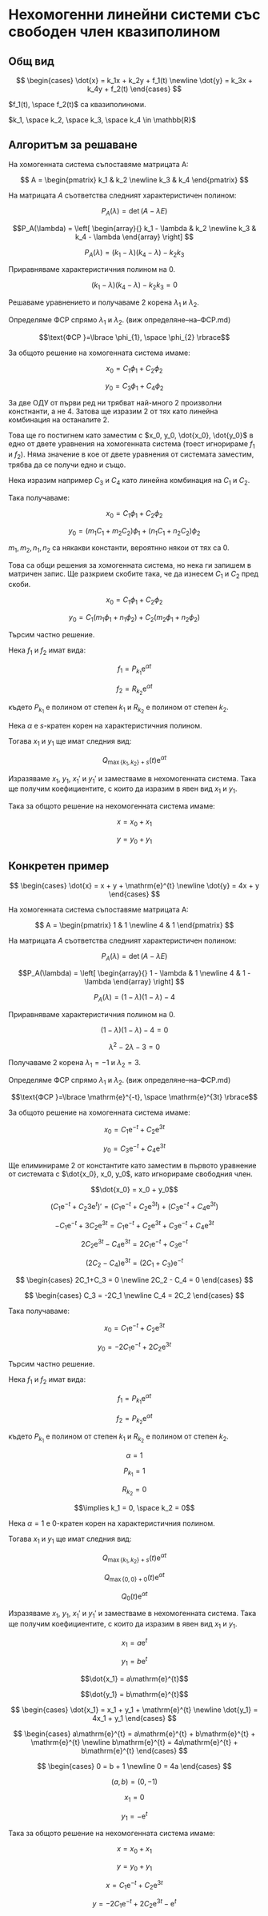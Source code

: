 # Нехомогенни линейни системи със свободен член квазиполином

## Общ вид

$$
\begin{cases}
\dot{x} = k_1x + k_2y + f_1(t) \newline
\dot{y} = k_3x + k_4y + f_2(t)
\end{cases}
$$

$f_1(t), \space f_2(t)$ са квазиполиноми.

$k_1, \space k_2, \space k_3, \space k_4 \in \mathbb{R}$

## Алгоритъм за решаване

На хомогенната система съпоставяме матрицата A:

$$
A = 
\begin{pmatrix}
k_1 & k_2 \newline
k_3 & k_4
\end{pmatrix}
$$

На матрицата $A$ съответства следният характеристичен полином:

$$P_A(\lambda) = \det(A - \lambda E)$$

$$P_A(\lambda) =
\left[
    \begin{array}{}
        k_1 - \lambda & k_2           
        \newline
        k_3           & k_4 - \lambda
    \end{array}
\right]
$$

$$P_A(\lambda) = (k_1 - \lambda)(k_4 - \lambda) - k_2 k _3$$

Приравняваме характеристичния полином на $0$.

$$(k_1 - \lambda)(k_4 - \lambda) - k_2 k _3 = 0$$

Решаваме уравнението и получаваме 2 корена $\lambda_1$ и $\lambda_2$.

Определяме ФСР спрямо $\lambda_1$ и $\lambda_2$. (виж определяне–на–ФСР.md)

$$\text{ФСР }=\lbrace \phi_{1}, \space \phi_{2} \rbrace$$

За общото решение на хомогенната система имаме:

$$x_0 = C_1 \phi_1 + C_2 \phi_2$$

$$y_0 = C_3 \phi_1 + C_4 \phi_2$$

За две ОДУ от първи ред ни трябват най-много 2 произволни констнанти, а не 4. Затова ще изразим 2 от тях като линейна комбинация на останалите 2.

Това ще го постигнем като заместим с $x_0, y_0, \dot{x_0}, \dot{y_0}$ в едно от двете уравнения на хомогенната система (тоест игнорираме $f_1$ и $f_2$). Няма значение в кое от двете уравнения от системата заместим, трябва да се получи едно и също.

Нека изразим например $C_3$ и $C_4$ като линейна комбинация на $C_1$ и $C_2$.

Така получаваме:

$$x_0 = C_1 \phi_1 + C_2 \phi_2$$

$$y_0 = (m_1C_1 + m_2C_2) \phi_1 + (n_1C_1 + n_2C_2) \phi_2$$

$m_1, m_2, n_1, n_2$ са някакви константи, вероятнно някои от тях са $0$.

Това са общи решения за хомогенната система, но нека ги запишем в матричен запис. Ще разкрием скобите така, че да изнесем $C_1$ и $C_2$ пред скоби.

$$x_0 = C_1 \phi_1 + C_2 \phi_2$$

$$y_0 = C_1(m_1\phi_1 + n_1\phi_2) + C_2(m_2\phi_1 + n_2\phi_2)$$

Търсим частно решение.

Нека $f_1$ и $f_2$ имат вида:

$$f_1 = P_{k_1}\mathrm{e}^{\alpha t}$$

$$f_2 = R_{k_2}\mathrm{e}^{\alpha t}$$

където $P_{k_1}$ е полином от степен $k_1$ и $R_{k_2}$ е полином от степен $k_2$.

Нека $\alpha$ е $s$-кратен корен на характеристичния полином.

Тогава $x_1$ и $y_1$ ще имат следния вид:

$$Q_{\max\lbrace k_1, k_2\rbrace + s}(t) \mathrm{e}^{\alpha t}$$

Изразяваме $x_1$, $y_1$, $x_1'$ и $y_1'$ и заместваме в нехомогенната система. Така ще получим коефициентите, с които да изразим в явен вид $x_1$ и $y_1$.

Така за общото решение на нехомогенната система имаме:

$$x = x_0 + x_1$$

$$y = y_0 + y_1$$

## Конкретен пример

$$
\begin{cases}
\dot{x} = x + y + \mathrm{e}^{t} \newline
\dot{y} = 4x + y
\end{cases}
$$

На хомогенната система съпоставяме матрицата A:

$$
A = 
\begin{pmatrix}
1 & 1 \newline
4 & 1
\end{pmatrix}
$$

На матрицата $A$ съответства следният характеристичен полином:

$$P_A(\lambda) = \det(A - \lambda E)$$

$$P_A(\lambda) =
\left[
    \begin{array}{}
        1 - \lambda & 1           
        \newline
        4           & 1 - \lambda
    \end{array}
\right]
$$

$$P_A(\lambda) = (1 - \lambda)(1 - \lambda) - 4$$

Приравняваме характеристичния полином на $0$.

$$(1 - \lambda)(1 - \lambda) - 4 = 0$$

$$\lambda^2 - 2\lambda - 3 = 0$$

Получаваме 2 корена $\lambda_1 = -1$ и $\lambda_2 = 3$.

Определяме ФСР спрямо $\lambda_1$ и $\lambda_2$. (виж определяне–на–ФСР.md)

$$\text{ФСР }=\lbrace \mathrm{e}^{-t}, \space \mathrm{e}^{3t} \rbrace$$

За общото решение на хомогенната система имаме:

$$x_0 = C_1 \mathrm{e}^{-t} + C_2 \mathrm{e}^{3t}$$

$$y_0 = C_3 \mathrm{e}^{-t} + C_4 \mathrm{e}^{3t}$$

Ще елиминираме 2 от константите като заместим в първото уравнение от системата с $\dot{x_0}, x_0, y_0$, като игнорираме свободния член. 

$$\dot{x_0} = x_0 + y_0$$

$$(C_1 \mathrm{e}^{-t} + C_2 \mathrm{3e}^{t})' = (C_1 \mathrm{e}^{-t} + C_2 \mathrm{e}^{3t}) + (C_3 \mathrm{e}^{-t} + C_4 \mathrm{e}^{3t})$$

$$-C_1 \mathrm{e}^{-t} + 3C_2 \mathrm{e}^{3t} = C_1 \mathrm{e}^{-t} + C_2 \mathrm{e}^{3t} + C_3 \mathrm{e}^{-t} + C_4 \mathrm{e}^{3t}$$

$$2C_2 \mathrm{e}^{3t} - C_4 \mathrm{e}^{3t} = 2C_1 \mathrm{e}^{-t} + C_3 \mathrm{e}^{-t}$$

$$(2C_2 - C_4) \mathrm{e}^{3t} = (2C_1 + C_3) \mathrm{e}^{-t}$$

$$
\begin{cases}
2C_1+C_3 = 0 \newline
2C_2 - C_4 = 0
\end{cases}
$$

$$
\begin{cases}
C_3 = -2C_1 \newline
C_4 = 2C_2
\end{cases}
$$

Така получаваме:

$$x_0 = C_1 \mathrm{e}^{-t} + C_2 \mathrm{e}^{3t}$$

$$y_0 =  -2C_1 \mathrm{e}^{-t} + 2C_2 \mathrm{e}^{3t}$$

Търсим частно решение.

Нека $f_1$ и $f_2$ имат вида:

$$f_1 = P_{k_1}\mathrm{e}^{\alpha t}$$

$$f_2 = P_{k_2}\mathrm{e}^{\alpha t}$$

където $P_{k_1}$ е полином от степен $k_1$ и $R_{k_2}$ е полином от степен $k_2$.

$$\alpha = 1$$

$$P_{k_1} = 1$$

$$R_{k_2} = 0$$

$$\implies k_1 = 0, \space k_2 = 0$$

Нека $\alpha = 1$ е $0$-кратен корен на характеристичния полином.

Тогава $x_1$ и $y_1$ ще имат следния вид:

$$Q_{\max\lbrace k_1, k_2\rbrace + s}(t) \mathrm{e}^{\alpha t}$$

$$Q_{\max\lbrace 0, 0\rbrace + 0}(t) \mathrm{e}^{\alpha t}$$

$$Q_0(t) \mathrm{e}^{\alpha t}$$

Изразяваме $x_1$, $y_1$, $x_1'$ и $y_1'$ и заместваме в нехомогенната система. Така ще получим коефициентите, с които да изразим в явен вид $x_1$ и $y_1$.

$$x_1 = a\mathrm{e}^{t}$$

$$y_1 = b\mathrm{e}^{t}$$

$$\dot{x_1} = a\mathrm{e}^{t}$$

$$\dot{y_1} = b\mathrm{e}^{t}$$

$$
\begin{cases}
\dot{x_1} = x_1 + y_1 + \mathrm{e}^{t} \newline
\dot{y_1} = 4x_1 + y_1
\end{cases}
$$

$$
\begin{cases}
a\mathrm{e}^{t} = a\mathrm{e}^{t} + b\mathrm{e}^{t} + \mathrm{e}^{t} \newline
b\mathrm{e}^{t} = 4a\mathrm{e}^{t} + b\mathrm{e}^{t}
\end{cases}
$$

$$
\begin{cases}
0 = b + 1 \newline
0 = 4a
\end{cases}
$$

$$(a, b) = (0, -1)$$

$$x_1 = 0$$

$$y_1 = -\mathrm{e}^{t}$$

Така за общото решение на нехомогенната система имаме:

$$x = x_0 + x_1$$

$$y = y_0 + y_1$$

$$x = C_1 \mathrm{e}^{-t} + C_2 \mathrm{e}^{3t}$$

$$y = -2C_1 \mathrm{e}^{-t} + 2C_2 \mathrm{e}^{3t} - \mathrm{e}^{t}$$